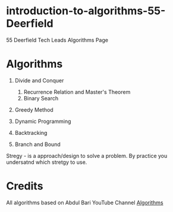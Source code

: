 # introduction-to-algorithms-55-Deerfield
55 Deerfield Tech Leads Algorithms Page


# Algorithms

1) Divide and Conquer
    1. Recurrence Relation and Master's Theorem
    2. Binary Search
    
2) Greedy Method

3) Dynamic Programming

4) Backtracking

5) Branch and Bound


Stregy - is a approach/design to solve a problem. By practice you undersatnd which stretgy to use.

# Credits

All algorithms based on Abdul Bari YouTube Channel [Algorithms](https://www.youtube.com/playlist?list=PLDN4rrl48XKpZkf03iYFl-O29szjTrs_O)


